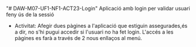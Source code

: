 "# DAW-M07-UF1-NF1-ACT23-Login" 
Aplicació amb login per validar usuari feny ús de la sessió
- Activitat: Afegir dues pàgines a l'aplicació que estiguin assegurades,és a dir,
no s'hi pugui accedir si l'usuari no ha fet login. L'accés a les pàgines es farà 
a través de 2 nous enllaços al menú.
